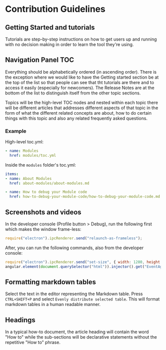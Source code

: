 # Contribution Guidelines

## Getting Started and tutorials

Tutorials are step-by-step instructions on how to get users up and running with no decision making in order to learn the tool they're using.

## Navigation Panel TOC

Everything should be alphabetically ordered (in ascending order). There is the exception where we would like to have the Getting started section be at the top of the list so that people can see that tht tutorials are there and to access it easily (especially for newcomers). The Release Notes are at the bottom of the list to distinguish itself from the other topic sections.

Topics will be the high-level TOC nodes and nested within each topic there will be different articles that addresses different aspects of that topic in the form of what the different related concepts are about, how to do certain things with this topic and also any related frequently asked questions.

### Example

High-level toc.yml:

```yaml
- name: Modules
  href: modules/toc.yml
```

Inside the `modules` folder's toc.yml:

```yaml
items:
- name: About Modules
  href: about-modules/about-modules.md

- name: How to debug your Module code
  href: how-to-debug-your-module-code/how-to-debug-your-module-code.md
```

## Screenshots and videos

In the developer console (Profile button > Debug), run the following first which makes the window frame-less:

```js
require("electron").ipcRenderer.send("relaunch-as-frameless");
```

After, you can run the following commands, also from the developer console:

```js
require("electron").ipcRenderer.send("set-size", { width: 1280, height: 720 }); // Sets the window to the recommended recording size of 720p
angular.element(document.querySelector("html")).injector().get("EventAggregator").publish("set-presentation-mode", true); // Hides "Update Available", hides "IPC Connected" and changes the user display name to "User".
```

## Formatting markdown tables

Select the text in the editor representing the Markdown table. Press `CTRL+SHIFT+P` and select `Evenly distribute selected table`. This will format markdown tables in a human readable manner.

## Headings

In a typical how-to document, the article heading will contain the word "How to" while the sub-sections will be declarative statements without the repetitive "How to" phrase.